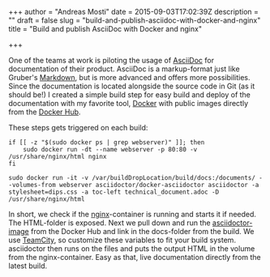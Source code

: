+++
author = "Andreas Mosti"
date = 2015-09-03T17:02:39Z
description = ""
draft = false
slug = "build-and-publish-asciidoc-with-docker-and-nginx"
title = "Build and publish AsciiDoc with Docker and nginx"

+++


One of the teams at work is piloting the usage of [AsciiDoc](http://www.methods.co.nz/asciidoc/) for documentation of their product. AsciiDoc is a markup-format just like Gruber's [Markdown](http://daringfireball.net/projects/markdown/), but is more advanced and offers more possibilities. Since the documentation is located alongside the source code in Git (as it should be!) I created a simple build step for easy build and deploy of the documentation with my favorite tool, [Docker](https://www.docker.com/) with public images directly from the [Docker Hub](https://hub.docker.com/). 

These steps gets triggered on each build:

    if [[ -z "$(sudo docker ps | grep webserver)" ]]; then
        sudo docker run -dt --name webserver -p 80:80 -v /usr/share/nginx/html nginx
    fi

    sudo docker run -it -v /var/buildDropLocation/build/docs:/documents/ --volumes-from webserver asciidoctor/docker-asciidoctor asciidoctor -a stylesheet=dips.css -a toc-left technical_document.adoc -D /usr/share/nginx/html

In short, we check if the [nginx](http://nginx.org/)-container is running and starts it if needed. The HTML-folder is exposed.
Next we pull down and run the [asciidoctor-image](https://github.com/asciidoctor/docker-asciidoctor) from the Docker Hub and link in the docs-folder from the build. We use [TeamCity](https://www.jetbrains.com/teamcity/), so customize these variables to fit your build system. asciidoctor then runs on the files and puts the output HTML in the volume from the nginx-container. Easy as that, live documentation directly from the latest build. 